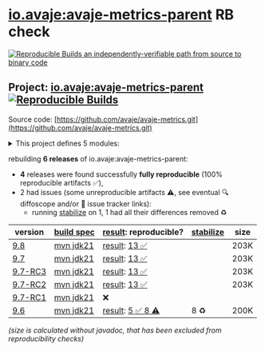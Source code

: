 [io.avaje:avaje-metrics-parent](https://central.sonatype.com/artifact/io.avaje/avaje-metrics-parent/versions) RB check
=======

[![Reproducible Builds](https://reproducible-builds.org/images/logos/rb.svg) an independently-verifiable path from source to binary code](https://reproducible-builds.org/)

## Project: [io.avaje:avaje-metrics-parent](https://central.sonatype.com/artifact/io.avaje/avaje-metrics-parent/versions) [![Reproducible Builds](https://img.shields.io/endpoint?url=https://raw.githubusercontent.com/jvm-repo-rebuild/reproducible-central/master/content/io/avaje/metrics/badge.json)](https://github.com/jvm-repo-rebuild/reproducible-central/blob/master/content/io/avaje/metrics/README.md)

Source code: [https://github.com/avaje/avaje-metrics.git](https://github.com/avaje/avaje-metrics.git)

<details><summary>This project defines 5 modules:</summary>

* [io.avaje:avaje-metrics](https://central.sonatype.com/artifact/io.avaje/avaje-metrics/overview)
* [io.avaje:avaje-metrics-ebean](https://central.sonatype.com/artifact/io.avaje/avaje-metrics-ebean/overview)
* [io.avaje:avaje-metrics-graphite](https://central.sonatype.com/artifact/io.avaje/avaje-metrics-graphite/overview)
* [io.avaje:avaje-metrics-parent](https://central.sonatype.com/artifact/io.avaje/avaje-metrics-parent/overview)
* [io.avaje:avaje-metrics-statsd](https://central.sonatype.com/artifact/io.avaje/avaje-metrics-statsd/overview)
</details>

rebuilding **6 releases** of io.avaje:avaje-metrics-parent:
- **4** releases were found successfully **fully reproducible** (100% reproducible artifacts :white_check_mark:),
- 2 had issues (some unreproducible artifacts :warning:, see eventual :mag: diffoscope and/or :memo: issue tracker links):
  - running [stabilize](doc/stabilize.md) on 1, 1 had all their differences removed :recycle:

| version | [build spec](/BUILDSPEC.md) | [result](https://reproducible-builds.org/docs/jvm/): reproducible? | [stabilize](https://github.com/google/oss-rebuild/blob/main/cmd/stabilize/README.md) | size |
| -- | --------- | ------ | ------ | -- |
| [9.8](https://central.sonatype.com/artifact/io.avaje/avaje-metrics-parent/9.8/pom) | [mvn jdk21](avaje-metrics-9.8.buildspec) | [result](avaje-metrics-parent-9.8.buildinfo): [13 :white_check_mark: ](avaje-metrics-parent-9.8.buildcompare) | | 203K |
| [9.7](https://central.sonatype.com/artifact/io.avaje/avaje-metrics-parent/9.7/pom) | [mvn jdk21](avaje-metrics-9.7.buildspec) | [result](avaje-metrics-parent-9.7.buildinfo): [13 :white_check_mark: ](avaje-metrics-parent-9.7.buildcompare) | | 203K |
| [9.7-RC3](https://central.sonatype.com/artifact/io.avaje/avaje-metrics-parent/9.7-RC3/pom) | [mvn jdk21](avaje-metrics-9.7-RC3.buildspec) | [result](avaje-metrics-parent-9.7-RC3.buildinfo): [13 :white_check_mark: ](avaje-metrics-parent-9.7-RC3.buildcompare) | | 203K |
| [9.7-RC2](https://central.sonatype.com/artifact/io.avaje/avaje-metrics-parent/9.7-RC2/pom) | [mvn jdk21](avaje-metrics-9.7-RC2.buildspec) | [result](avaje-metrics-parent-9.7-RC2.buildinfo): [13 :white_check_mark: ](avaje-metrics-parent-9.7-RC2.buildcompare) | | 203K |
| [9.7-RC1](https://central.sonatype.com/artifact/io.avaje/avaje-metrics-parent/9.7-RC1/pom) | [mvn jdk21](avaje-metrics-9.7-RC1.buildspec) | :x: | |
| [9.6](https://central.sonatype.com/artifact/io.avaje/avaje-metrics-parent/9.6/pom) | [mvn jdk21](avaje-metrics-9.6.buildspec) | [result](avaje-metrics-parent-9.6.buildinfo): [5 :white_check_mark:  8 :warning:](avaje-metrics-parent-9.6.buildcompare) | 8 :recycle: | 200K |

<i>(size is calculated without javadoc, that has been excluded from reproducibility checks)</i>

